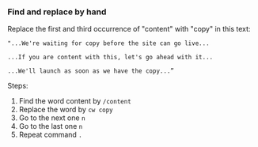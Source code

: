 ### Find and replace by hand

Replace the first and third occurrence of "content" with "copy" in this text:

```text
"...We're waiting for copy before the site can go live...

...If you are content with this, let's go ahead with it...

...We'll launch as soon as we have the copy...”
```

Steps:

1. Find the word content by `/content`
2. Replace the word by `cw copy`
3. Go to the next one `n`
4. Go to the last one `n`
5. Repeat command `.`

